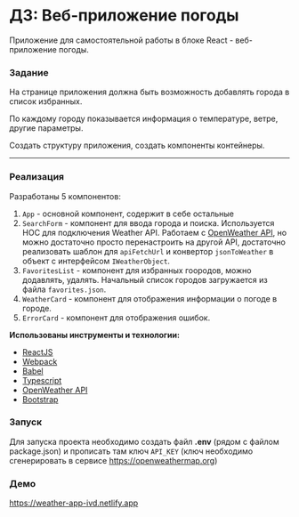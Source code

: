 # ДЗ: Веб-приложение погоды

Приложение для самостоятельной работы в блоке React - веб-приложение погоды.

### Задание

На странице приложения должна быть возможность добавлять города в список избранных.

По каждому городу показывается информация о температуре, ветре, другие параметры.

Создать структуру приложения, создать компоненты контейнеры.

---

### Реализация

Разработаны 5 компонентов:
1. `App` - основной компонент, содержит в себе остальные
2. `SearchForm` - компонент для ввода города и поиска. 
Используется HOC для подключения Weather API. Работаем с [OpenWeather API](https://openweathermap.org/api), но можно достаточно просто перенастроить на другой API, достаточно реализовать шаблон для `apiFetchUrl` и конвертор `jsonToWeather` в объект с интерфейсом `IWeatherObject`.
3. `FavoritesList` - компонент для избранных гоородов, можно додавлять, удалять. Начальный список городов загружается из файла `favorites.json`.
4. `WeatherCard` - компонент для отображения информации о погоде в городе.
5. `ErrorCard` - компонент для отображения ошибок.

**Использованы инструменты и технологии:**

- [ReactJS](https://reactjs.org)
- [Webpack](https://webpack.js.org)
- [Babel](https://babeljs.io)
- [Typescript](https://www.typescriptlang.org)
- [OpenWeather API](https://openweathermap.org/api)
- [Bootstrap](https://getbootstrap.com)

### Запуск

Для запуска проекта необходимо создать файл **.env** (рядом с файлом package.json) и прописать там ключ `API_KEY` (ключ необходимо сгенерировать в сервисе https://openweathermap.org)

 ### Демо
 
https://weather-app-ivd.netlify.app